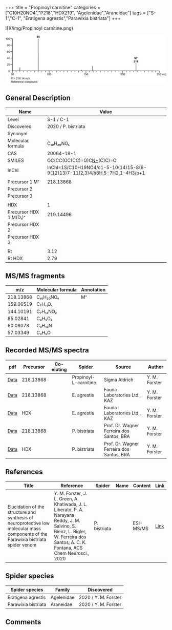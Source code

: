 +++
title = "Propinoyl carnitine"
categories = ["C10H20NO4","P218","HDX219",
"Agelenidae","Araneidae"]
tags = ["S-1","C-1",
"Eratigena agrestis","Parawixia bistriata"]
+++

![](/img/Propinoyl carnitine.png)

![](/img_MSMS/218_Propinoylcarnitine.png)

## General Description

| Name                    | Value               |
|-------------------------|---------------------|
| Level                   | S-1 / C-1           |
| Discovered              | 2020 / P. bistriata |
| Synonym                 |                     |
| Molecular formula       | C₁₀H₂₀NO₄           |
| CAS                     | 20064-19-1          |
| SMILES | OC(CC(OC(CC)=O)C[N+](C)(C)C)=O  |
| InChI  | InChI=1S/C10H19NO4/c1-5-10(14)15-8(6-9(12)13)7-11(2,3)4/h8H,5-7H2,1-4H3/p+1  |
|                         |                     |
| Precursor 1  M⁺         | 218.13868           |
| Precursor 2             |                     |
| Precursor 3             |                     |
|                         |                     |
| HDX                     | 1                   |
| Precursor HDX 1  M(D₁)⁺ | 219.14496           |
| Precursor HDX 2         |                     |
| Precursor HDX 3         |                     |
|                         |                     |
| Rt                      | 3.12                |
| Rt HDX                  | 2.79                    |

## MS/MS fragments

| m/z       | Molecular formula | Annotation |
|-----------|-------------------|------------|
| 218.13868 | C₁₀H₂₀NO₄         | M⁺         |
| 159.06519 | C₇H₁₁O₄           |            |
| 144.10191 | C₇H₁₄NO₂          |            |
| 85.02841  | C₄H₅O₂            |            |
| 60.08078  | C₃H₁₀N            |            |
| 57.03349  | C₃H₅O             |            |

## Recorded MS/MS spectra

| pdf                                          | Precursor | Co-eluting | Spider                | Source        | Author        |
|----------------------------------------------|-----------|------------|-----------------------|---------------|---------------|
| [Data](/pdf/218_Propinoylcarnitine_3-12.pdf) | 218.13868 |            | Propinoyl-L-carnitine | Sigma Aldrich | Y. M. Forster |
| [Data](/pdf/E-agrestis/218_Propinoyl-carnitine_Ea.pdf) | 218.13868 |            | E. agrestis | Fauna Laboratories Ltd., KAZ | Y. M. Forster |
| [Data](/pdf/E-agrestis/218_Propinoyl-carnitine_Ea_HDX.pdf) | HDX |            | E. agrestis | Fauna Laboratories Ltd., KAZ | Y. M. Forster |
| [Data](/pdf/P-bistriata/218_Propinoyl-carnitine_Pb.pdf) | 218.13868 |           | P. bistriata | Prof. Dr. Wagner Ferreira dos Santos, BRA | Y. M. Forster |
| [Data](/pdf/P-bistriata/218_Propinoyl-carnitine_Pb_HDX.pdf) | HDX |           | P. bistriata | Prof. Dr. Wagner Ferreira dos Santos, BRA | Y. M. Forster |

## References

| Title | Reference | Spider | Name | Content | Link |
|-------|-----------|--------|------|---------|------|
| Elucidation of the structure and synthesis of neuroprotective low molecular mass components of the Parawixia bistriata spider venom      | Y. M. Forster, J. L. Green, A. Khatiwada, J. L. Liberato, P. A. Narayana Reddy, J. M. Salvino, S. Bienz, L. Bigler, W. Ferreira dos Santos, A. C. K. Fontana, ACS Chem Neurosci., 2020          | P. bistriata       |      | ESI-MS/MS        | [Link](https://pubs.acs.org/doi/10.1021/acschemneuro.0c00007)     |

## Spider species

| Spider species      | Family     | Discovered           |
|---------------------|------------|----------------------|
| Eratigena agrestis  | Agelenidae | 2020 / Y. M. Forster |
| Parawixia bistriata | Araneidae  | 2020 / Y. M. Forster |

## Comments